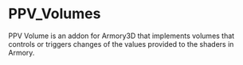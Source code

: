 # PPV_Volumes
PPV Volume is an addon for Armory3D that implements volumes that controls or triggers changes
of the values provided to the shaders in Armory.